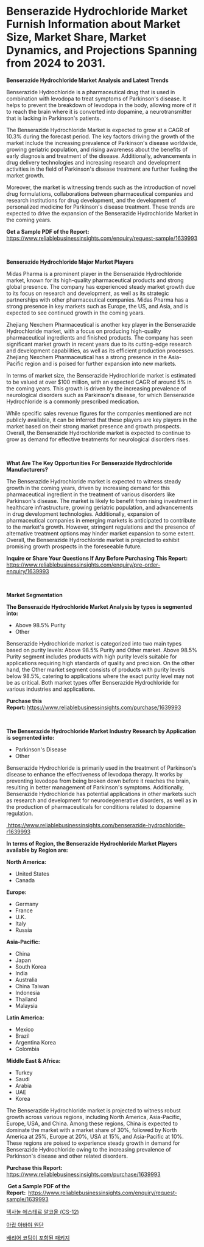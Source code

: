 <p><h1>Benserazide Hydrochloride Market Furnish Information about Market Size, Market Share, Market Dynamics, and Projections Spanning from 2024 to 2031.</h1></p><p><strong>Benserazide Hydrochloride Market Analysis and Latest Trends</strong></p>
<p><p>Benserazide Hydrochloride is a pharmaceutical drug that is used in combination with levodopa to treat symptoms of Parkinson's disease. It helps to prevent the breakdown of levodopa in the body, allowing more of it to reach the brain where it is converted into dopamine, a neurotransmitter that is lacking in Parkinson's patients.</p><p>The Benserazide Hydrochloride Market is expected to grow at a CAGR of 10.3% during the forecast period. The key factors driving the growth of the market include the increasing prevalence of Parkinson's disease worldwide, growing geriatric population, and rising awareness about the benefits of early diagnosis and treatment of the disease. Additionally, advancements in drug delivery technologies and increasing research and development activities in the field of Parkinson's disease treatment are further fueling the market growth.</p><p>Moreover, the market is witnessing trends such as the introduction of novel drug formulations, collaborations between pharmaceutical companies and research institutions for drug development, and the development of personalized medicine for Parkinson's disease treatment. These trends are expected to drive the expansion of the Benserazide Hydrochloride Market in the coming years.</p></p>
<p><strong>Get a Sample PDF of the Report:&nbsp;</strong> <a href="https://www.reliablebusinessinsights.com/enquiry/request-sample/1639993">https://www.reliablebusinessinsights.com/enquiry/request-sample/1639993</a></p>
<p>&nbsp;</p>
<p><strong>Benserazide Hydrochloride Major Market Players</strong></p>
<p><p>Midas Pharma is a prominent player in the Benserazide Hydrochloride market, known for its high-quality pharmaceutical products and strong global presence. The company has experienced steady market growth due to its focus on research and development, as well as its strategic partnerships with other pharmaceutical companies. Midas Pharma has a strong presence in key markets such as Europe, the US, and Asia, and is expected to see continued growth in the coming years.</p><p>Zhejiang Nexchem Pharmaceutical is another key player in the Benserazide Hydrochloride market, with a focus on producing high-quality pharmaceutical ingredients and finished products. The company has seen significant market growth in recent years due to its cutting-edge research and development capabilities, as well as its efficient production processes. Zhejiang Nexchem Pharmaceutical has a strong presence in the Asia-Pacific region and is poised for further expansion into new markets.</p><p>In terms of market size, the Benserazide Hydrochloride market is estimated to be valued at over $100 million, with an expected CAGR of around 5% in the coming years. This growth is driven by the increasing prevalence of neurological disorders such as Parkinson's disease, for which Benserazide Hydrochloride is a commonly prescribed medication.</p><p>While specific sales revenue figures for the companies mentioned are not publicly available, it can be inferred that these players are key players in the market based on their strong market presence and growth prospects. Overall, the Benserazide Hydrochloride market is expected to continue to grow as demand for effective treatments for neurological disorders rises.</p></p>
<p>&nbsp;</p>
<p><strong>What Are The Key Opportunities For Benserazide Hydrochloride Manufacturers?</strong></p>
<p><p>The Benserazide Hydrochloride market is expected to witness steady growth in the coming years, driven by increasing demand for this pharmaceutical ingredient in the treatment of various disorders like Parkinson's disease. The market is likely to benefit from rising investment in healthcare infrastructure, growing geriatric population, and advancements in drug development technologies. Additionally, expansion of pharmaceutical companies in emerging markets is anticipated to contribute to the market's growth. However, stringent regulations and the presence of alternative treatment options may hinder market expansion to some extent. Overall, the Benserazide Hydrochloride market is projected to exhibit promising growth prospects in the foreseeable future.</p></p>
<p><strong>Inquire or Share Your Questions If Any Before Purchasing This Report:</strong> <a href="https://www.reliablebusinessinsights.com/enquiry/pre-order-enquiry/1639993">https://www.reliablebusinessinsights.com/enquiry/pre-order-enquiry/1639993</a></p>
<p>&nbsp;</p>
<p><strong>Market Segmentation</strong></p>
<p><strong>The Benserazide Hydrochloride Market Analysis by types is segmented into:</strong></p>
<p><ul><li>Above 98.5% Purity</li><li>Other</li></ul></p>
<p><p>Benserazide Hydrochloride market is categorized into two main types based on purity levels: Above 98.5% Purity and Other market. Above 98.5% Purity segment includes products with high purity levels suitable for applications requiring high standards of quality and precision. On the other hand, the Other market segment consists of products with purity levels below 98.5%, catering to applications where the exact purity level may not be as critical. Both market types offer Benserazide Hydrochloride for various industries and applications.</p></p>
<p><strong>Purchase this Report:&nbsp;</strong><a href="https://www.reliablebusinessinsights.com/purchase/1639993">https://www.reliablebusinessinsights.com/purchase/1639993</a></p>
<p>&nbsp;</p>
<p><strong>The Benserazide Hydrochloride Market Industry Research by Application is segmented into:</strong></p>
<p><ul><li>Parkinson's Disease</li><li>Other</li></ul></p>
<p><p>Benserazide Hydrochloride is primarily used in the treatment of Parkinson's disease to enhance the effectiveness of levodopa therapy. It works by preventing levodopa from being broken down before it reaches the brain, resulting in better management of Parkinson's symptoms. Additionally, Benserazide Hydrochloride has potential applications in other markets such as research and development for neurodegenerative disorders, as well as in the production of pharmaceuticals for conditions related to dopamine regulation.</p></p>
<p><a href="https://www.reliablebusinessinsights.com/benserazide-hydrochloride-r1639993">&nbsp;https://www.reliablebusinessinsights.com/benserazide-hydrochloride-r1639993</a></p>
<p><strong>In terms of Region, the Benserazide Hydrochloride Market Players available by Region are:</strong></p>
<p>
    <p> <strong> North America: </strong>
        <ul>
            <li>United States</li>
            <li>Canada</li>
        </ul>
        </p> 
    <p> <strong> Europe: </strong>
        <ul>
            <li>Germany</li>
            <li>France</li>
            <li>U.K.</li>
            <li>Italy</li>
            <li>Russia</li>
        </ul>
        </p> 
    <p> <strong> Asia-Pacific: </strong>
        <ul>
            <li>China</li>
            <li>Japan</li>
            <li>South Korea</li>
            <li>India</li>
            <li>Australia</li>
            <li>China Taiwan</li>
            <li>Indonesia</li>
            <li>Thailand</li>
            <li>Malaysia</li>
        </ul>
        </p> 
    <p> <strong> Latin America: </strong>
        <ul>
            <li>Mexico</li>
            <li>Brazil</li>
            <li>Argentina Korea</li>
            <li>Colombia</li>
        </ul>
        </p> 
    <p> <strong> Middle East & Africa: </strong>
        <ul>
            <li>Turkey</li>
            <li>Saudi</li>
            <li>Arabia</li>
            <li>UAE</li>
            <li>Korea</li>
        </ul>
    </p>
    </p>
<p><p>The Benserazide Hydrochloride market is projected to witness robust growth across various regions, including North America, Asia-Pacific, Europe, USA, and China. Among these regions, China is expected to dominate the market with a market share of 30%, followed by North America at 25%, Europe at 20%, USA at 15%, and Asia-Pacific at 10%. These regions are poised to experience steady growth in demand for Benserazide Hydrochloride owing to the increasing prevalence of Parkinson's disease and other related disorders.</p></p>
<p><strong>Purchase this Report: </strong><a href="https://www.reliablebusinessinsights.com/purchase/1639993">https://www.reliablebusinessinsights.com/purchase/1639993</a></p>
<p>&nbsp;<strong>Get a Sample PDF of the Report:&nbsp;&nbsp;</strong><a href="https://www.reliablebusinessinsights.com/enquiry/request-sample/1639993">https://www.reliablebusinessinsights.com/enquiry/request-sample/1639993</a></p>
<p><strong></strong></p>
<p><p><a href="https://medium.com/@margrethowe2016/%EA%B8%80%EB%A1%9C%EB%B2%8C-%ED%85%8D%EC%82%AC%EB%86%80-%EC%97%90%EC%8A%A4%ED%85%8C%EB%A5%B4-%EC%95%8C%EC%BD%9C-cs-12-%EC%8B%9C%EC%9E%A5-%EB%B2%94%EC%9C%84%EC%9D%98-%EC%B2%A0%EC%A0%80%ED%95%9C-%EB%B6%84%EC%84%9D-%EB%B0%8F-2024%EB%85%84%EB%B6%80%ED%84%B0-2031%EB%85%84%EA%B9%8C%EC%A7%80-%EC%98%88%EC%83%81%EB%90%9C-%EA%B8%89%EC%86%8D%ED%95%9C-%EC%84%B1%EC%9E%A5%EB%A5%A0-cagr-8bf47ce9bd66">텍사놀 에스테르 알코올 (CS-12)</a></p><p><a href="https://medium.com/@margrethowe2016/2024%EB%85%84%EB%B6%80%ED%84%B0-2031%EB%85%84%EA%B9%8C%EC%A7%80-%EC%9D%98-%EC%97%B0%ED%8F%89%EA%B7%A0-%EC%84%B1%EC%9E%A5%EB%A5%A0%EB%A1%9C-%EC%84%B1%EC%9E%A5%ED%95%98%EA%B3%A0-%EC%9E%88%EB%8A%94-%EC%95%84%EB%9E%8D-%EC%95%84%EB%B0%94%EC%95%BC-%EC%9B%90%EB%8B%A8-%EC%8B%9C%EC%9E%A5-%EA%B7%9C%EB%AA%A8%EC%97%90-%EB%8C%80%ED%95%9C-%ED%86%B5%EC%B0%B0%EB%A0%A5-0825aa17ed34">아랍 아바야 원단</a></p><p><a href="https://medium.com/@margrethowe2016/%EA%B8%80%EB%A1%9C%EB%B2%8C-%ED%8C%A8%ED%82%A4%EC%A7%80-%EC%9E%A5%EB%B2%BD-%EC%BD%94%ED%8C%85-%EC%8B%9C%EC%9E%A5-%EA%B7%9C%EB%AA%A8-%EB%B0%8F-%EC%A0%90%EC%9C%A0%EC%9C%A8-%EB%B6%84%EC%84%9D-%EC%A0%9C%ED%92%88-%EC%9C%A0%ED%98%95%EB%B3%84-%EC%9D%91%EC%9A%A9-%EB%B6%84%EC%95%BC%EB%B3%84-%EC%A7%80%EC%97%AD%EB%B3%84-%EC%A0%84%EB%A7%9D-2024-2031-a07fb541a397">배리어 코팅이 포함된 패키지</a></p></p>